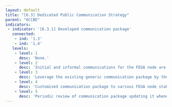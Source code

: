 ```yaml
---
layout: default
title: "[6.3] Dedicated Public Communication Strategy"
parent: "6CCBE"
indicators:
 - indicator: '[6.3.1] Developed communication package'
   connected:
    - ind: '1.3'
    - ind: '1.4'
   levels:
    - level: 1
      desc: 'None.'
    - level: 2
      desc: 'Initial and informal communications for the FEGA node are happening.'
    - level: 3  
      desc: 'Leverage the existing generic communication package by the FEGA ecosystem to establish the digital entity of the FEGA node.'
    - level: 4
      desc: 'Customised communication package to various FEGA node stakeholders: language-specific, audience-specific (end-users, funders).'
    - level: 5
      desc: 'Periodic review of communication package updating it whenever necessary to maximise impact. Contribute towards the generic communication package of the FEGA ecosystem.'
---
```

